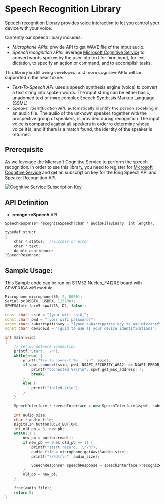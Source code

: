 # Speech Recognition Library

Speech recognition Library provides voice interaction to let you control your device with your voice.

Currently our speech library includes:
- *Microphone APIs*: provide API to get WAVE file of the input audio.
- *Speech recognition APIs*: leverage [Microsoft Cognitive Service](https://www.microsoft.com/cognitive-services/en-us/Speech-api/documentation/overview) to convert words spoken by the user into text for form input, for text dictation, to specify an action or command, and to accomplish tasks. 

This library is still being developed, and more cognitive APIs will be supported in the near future:
- *Text-To-Speech API*: uses a speech synthesis engine (voice) to convert a text string into spoken words. The input string can be either basic, unadorned text or more complex Speech Synthesis Markup Language (SSML).
- *Speaker Identification API*: automatically identify the person speaking in an audio file. The audio of the unknown speaker, together with the prospective group of speakers, is provided during recognition. The input voice is compared against all speakers in order to determine whose voice it is, and if there is a match found, the identity of the speaker is returned.

## Prerequisite
As we leverage the Microsoft Cognitive Service to perform the speech recognition. In order to use this library, you need to register for [Microsoft Cognitive Service](https://www.microsoft.com/cognitive-services/) and get an subscription key for the Bing Speech API and Speaker Recognition API.

![Cognitive Service Subscription Key](https://doliotstorage.blob.core.windows.net/public-resources/cognitiveSubKey.JPG)

## API Definition
- **recognizeSpeech** API
```cpp
SpeechResponse* recognizeSpeech(char * audioFileBinary, int length); 

typedef struct
{
    char * status;  //success or error
    char * text;
    double confidence;
}SpeechResponse;
```

## Sample Usage:
This Sample code can be run on STM32 Nucleo_F412RE board with SPWF01SA wifi module.

``` cpp
Microphone microphone(A0, 2, 8000);
Serial pc(USBTX, USBRX, 115200);
SPWFSAInterface5 spwf(D8, D2, false);

const char* ssid = "[your wifi ssid]";
const char* pwd = "[your wifi password]";
const char* subscriptionKey = "[your subscripption key to use Microsoft Cognitive Service]";
const char* deviceId = "[guid to use as your device identification]";

int main(void)
{
    // set uo network connection
    printf("Start...\n");
    while(true) {
        printf("Try to connect %s ...\n", ssid);
        if(spwf.connect(ssid, pwd, NSAPI_SECURITY_WPA2) == NSAPI_ERROR_OK) {
            printf("connected %s\r\n", spwf.get_mac_address());
            break;
        }
        else {
            printf("failed.\r\n");
        }
    }

    SpeechInterface * speechInterface = new SpeechInterface(&spwf, subscriptionKey, deviceId, true);
    
    int audio_size;
    char * audio_file;
    DigitalIn button(USER_BUTTON);
    int old_pb = 0, new_pb;
    while(1) {
        new_pb = button.read();
        if(new_pb == 0 && old_pb == 1) {
            printf("start record...\r\n");
            audio_file = microphone.getWav(&audio_size);
            printf("//%d\r\n", audio_size);

            SpeechResponse* speechResponse = speechInterface->recognizeSpeech(audio_file, audio_size);
        }
        old_pb = new_pb;
    }

    free(audio_file);
    return 0;
}
```